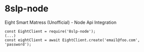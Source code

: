 # 8slp-node

Eight Smart Matress (Unofficial) - Node Api Integration

    const EightClient = require('8slp-node');
    (...)
    const eightClient = await EightClient.create('email@foo.com', 'password');
